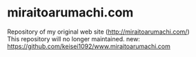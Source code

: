 # miraitoarumachi.com
Repository of my original web site (http://miraitoarumachi.com/)  
This repository will no longer maintained. new: https://github.com/keisei1092/www.miraitoarumachi.com
